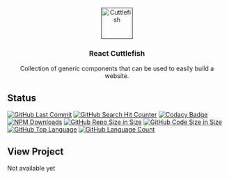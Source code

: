 <p align="center">
  <a href="">
    <img src="https://us.123rf.com/450wm/mozgostudia/mozgostudia1601/mozgostudia160101349/51352821-striped-cuttlefish-ink-watercolor-drawing-hand-drawn-edible-marine-mollusk-with-tentacles.jpg?ver=6" alt="Cuttlefish" width=72 height=72>
  </a>

  <h3 align="center">React Cuttlefish</h3>

  <p align="center">
    Collection of generic components that can be used to easily build a website.
  </p>
</p>

## Status
[![GitHub Last Commit](https://img.shields.io/github/last-commit/richardtaylordawson/react-cuttlefish.svg)](https://github.com/richardtaylordawson/react-cuttlefish/commits/master)
[![GitHub Search Hit Counter](https://img.shields.io/github/search/richardtaylordawson/react-cuttlefish/goto.svg)](https://github.com/richardtaylordawson/react-cuttlefish/)
[![Codacy Badge](https://api.codacy.com/project/badge/Grade/0bb94643f7a9421ca1febfa354c5d030)](https://www.codacy.com/app/richardtaylordawson/react-cuttlefish?utm_source=github.com&amp;utm_medium=referral&amp;utm_content=richardtaylordawson/react-cuttlefish&amp;utm_campaign=Badge_Grade)
[![NPM Downloads](https://img.shields.io/npm/dw/react-cuttlefish.svg)](https://github.com/richardtaylordawson/react-cuttlefish/)
[![GitHub Repo Size in Size](https://img.shields.io/github/repo-size/richardtaylordawson/react-cuttlefish.svg)](https://github.com/richardtaylordawson/react-cuttlefish/)
[![GitHub Code Size in Size](https://img.shields.io/github/languages/code-size/richardtaylordawson/react-cuttlefish.svg)](https://github.com/richardtaylordawson/react-cuttlefish/)
[![GitHub Top Language](https://img.shields.io/github/languages/top/richardtaylordawson/react-cuttlefish.svg)](https://github.com/richardtaylordawson/react-cuttlefish/)
[![GitHub Language Count](https://img.shields.io/github/languages/count/richardtaylordawson/react-cuttlefish.svg)](https://github.com/richardtaylordawson/react-cuttlefish/)

## View Project
Not available yet

